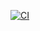 [![CI](https://github.com/quocAnhnguyen1/quizapp-frontend/actions/workflows/ci.yml/badge.svg)](https://github.com/quocAnhnguyen1/quizapp-frontend/actions/workflows/ci.yml)

